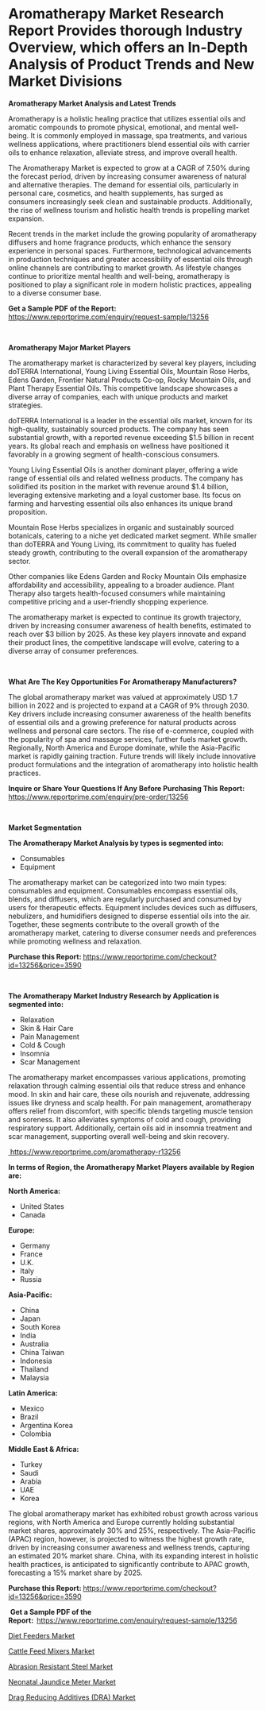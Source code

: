 <p><h1>Aromatherapy Market Research Report Provides thorough Industry Overview, which offers an In-Depth Analysis of Product Trends and New Market Divisions</h1></p><p><strong>Aromatherapy Market Analysis and Latest Trends</strong></p>
<p><p>Aromatherapy is a holistic healing practice that utilizes essential oils and aromatic compounds to promote physical, emotional, and mental well-being. It is commonly employed in massage, spa treatments, and various wellness applications, where practitioners blend essential oils with carrier oils to enhance relaxation, alleviate stress, and improve overall health.</p><p>The Aromatherapy Market is expected to grow at a CAGR of 7.50% during the forecast period, driven by increasing consumer awareness of natural and alternative therapies. The demand for essential oils, particularly in personal care, cosmetics, and health supplements, has surged as consumers increasingly seek clean and sustainable products. Additionally, the rise of wellness tourism and holistic health trends is propelling market expansion. </p><p>Recent trends in the market include the growing popularity of aromatherapy diffusers and home fragrance products, which enhance the sensory experience in personal spaces. Furthermore, technological advancements in production techniques and greater accessibility of essential oils through online channels are contributing to market growth. As lifestyle changes continue to prioritize mental health and well-being, aromatherapy is positioned to play a significant role in modern holistic practices, appealing to a diverse consumer base.</p></p>
<p><strong>Get a Sample PDF of the Report:&nbsp;</strong> <a href="https://www.reportprime.com/enquiry/request-sample/13256?utm_campaign=1135&utm_medium=2&utm_source=Github&utm_content=ia&utm_term=18102024&utm_id=aromatherapy">https://www.reportprime.com/enquiry/request-sample/13256</a></p>
<p>&nbsp;</p>
<p><strong>Aromatherapy Major Market Players</strong></p>
<p><p>The aromatherapy market is characterized by several key players, including doTERRA International, Young Living Essential Oils, Mountain Rose Herbs, Edens Garden, Frontier Natural Products Co-op, Rocky Mountain Oils, and Plant Therapy Essential Oils. This competitive landscape showcases a diverse array of companies, each with unique products and market strategies.</p><p>doTERRA International is a leader in the essential oils market, known for its high-quality, sustainably sourced products. The company has seen substantial growth, with a reported revenue exceeding $1.5 billion in recent years. Its global reach and emphasis on wellness have positioned it favorably in a growing segment of health-conscious consumers.</p><p>Young Living Essential Oils is another dominant player, offering a wide range of essential oils and related wellness products. The company has solidified its position in the market with revenue around $1.4 billion, leveraging extensive marketing and a loyal customer base. Its focus on farming and harvesting essential oils also enhances its unique brand proposition.</p><p>Mountain Rose Herbs specializes in organic and sustainably sourced botanicals, catering to a niche yet dedicated market segment. While smaller than doTERRA and Young Living, its commitment to quality has fueled steady growth, contributing to the overall expansion of the aromatherapy sector.</p><p>Other companies like Edens Garden and Rocky Mountain Oils emphasize affordability and accessibility, appealing to a broader audience. Plant Therapy also targets health-focused consumers while maintaining competitive pricing and a user-friendly shopping experience. </p><p>The aromatherapy market is expected to continue its growth trajectory, driven by increasing consumer awareness of health benefits, estimated to reach over $3 billion by 2025. As these key players innovate and expand their product lines, the competitive landscape will evolve, catering to a diverse array of consumer preferences.</p></p>
<p>&nbsp;</p>
<p><strong>What Are The Key Opportunities For Aromatherapy Manufacturers?</strong></p>
<p><p>The global aromatherapy market was valued at approximately USD 1.7 billion in 2022 and is projected to expand at a CAGR of 9% through 2030. Key drivers include increasing consumer awareness of the health benefits of essential oils and a growing preference for natural products across wellness and personal care sectors. The rise of e-commerce, coupled with the popularity of spa and massage services, further fuels market growth. Regionally, North America and Europe dominate, while the Asia-Pacific market is rapidly gaining traction. Future trends will likely include innovative product formulations and the integration of aromatherapy into holistic health practices.</p></p>
<p><strong>Inquire or Share Your Questions If Any Before Purchasing This Report:</strong> <a href="https://www.reportprime.com/enquiry/pre-order/13256?utm_campaign=1135&utm_medium=2&utm_source=Github&utm_content=ia&utm_term=18102024&utm_id=aromatherapy">https://www.reportprime.com/enquiry/pre-order/13256</a></p>
<p>&nbsp;</p>
<p><strong>Market Segmentation</strong></p>
<p><strong>The Aromatherapy Market Analysis by types is segmented into:</strong></p>
<p><ul><li>Consumables</li><li>Equipment</li></ul></p>
<p><p>The aromatherapy market can be categorized into two main types: consumables and equipment. Consumables encompass essential oils, blends, and diffusers, which are regularly purchased and consumed by users for therapeutic effects. Equipment includes devices such as diffusers, nebulizers, and humidifiers designed to disperse essential oils into the air. Together, these segments contribute to the overall growth of the aromatherapy market, catering to diverse consumer needs and preferences while promoting wellness and relaxation.</p></p>
<p><strong>Purchase this Report:&nbsp;</strong><a href="https://www.reportprime.com/checkout?id=13256&price=3590&utm_campaign=1135&utm_medium=2&utm_source=Github&utm_content=ia&utm_term=18102024&utm_id=aromatherapy">https://www.reportprime.com/checkout?id=13256&price=3590</a></p>
<p>&nbsp;</p>
<p><strong>The Aromatherapy Market Industry Research by Application is segmented into:</strong></p>
<p><ul><li>Relaxation</li><li>Skin & Hair Care</li><li>Pain Management</li><li>Cold & Cough</li><li>Insomnia</li><li>Scar Management</li></ul></p>
<p><p>The aromatherapy market encompasses various applications, promoting relaxation through calming essential oils that reduce stress and enhance mood. In skin and hair care, these oils nourish and rejuvenate, addressing issues like dryness and scalp health. For pain management, aromatherapy offers relief from discomfort, with specific blends targeting muscle tension and soreness. It also alleviates symptoms of cold and cough, providing respiratory support. Additionally, certain oils aid in insomnia treatment and scar management, supporting overall well-being and skin recovery.</p></p>
<p><a href="https://www.reportprime.com/aromatherapy-r13256?utm_campaign=1135&utm_medium=2&utm_source=Github&utm_content=ia&utm_term=18102024&utm_id=aromatherapy">&nbsp;https://www.reportprime.com/aromatherapy-r13256</a></p>
<p><strong>In terms of Region, the Aromatherapy Market Players available by Region are:</strong></p>
<p>
    <p> <strong> North America: </strong>
        <ul>
            <li>United States</li>
            <li>Canada</li>
        </ul>
        </p> 
    <p> <strong> Europe: </strong>
        <ul>
            <li>Germany</li>
            <li>France</li>
            <li>U.K.</li>
            <li>Italy</li>
            <li>Russia</li>
        </ul>
        </p> 
    <p> <strong> Asia-Pacific: </strong>
        <ul>
            <li>China</li>
            <li>Japan</li>
            <li>South Korea</li>
            <li>India</li>
            <li>Australia</li>
            <li>China Taiwan</li>
            <li>Indonesia</li>
            <li>Thailand</li>
            <li>Malaysia</li>
        </ul>
        </p> 
    <p> <strong> Latin America: </strong>
        <ul>
            <li>Mexico</li>
            <li>Brazil</li>
            <li>Argentina Korea</li>
            <li>Colombia</li>
        </ul>
        </p> 
    <p> <strong> Middle East & Africa: </strong>
        <ul>
            <li>Turkey</li>
            <li>Saudi</li>
            <li>Arabia</li>
            <li>UAE</li>
            <li>Korea</li>
        </ul>
    </p>
    </p>
<p><p>The global aromatherapy market has exhibited robust growth across various regions, with North America and Europe currently holding substantial market shares, approximately 30% and 25%, respectively. The Asia-Pacific (APAC) region, however, is projected to witness the highest growth rate, driven by increasing consumer awareness and wellness trends, capturing an estimated 20% market share. China, with its expanding interest in holistic health practices, is anticipated to significantly contribute to APAC growth, forecasting a 15% market share by 2025.</p></p>
<p><strong>Purchase this Report: </strong><a href="https://www.reportprime.com/checkout?id=13256&price=3590&utm_campaign=1135&utm_medium=2&utm_source=Github&utm_content=ia&utm_term=18102024&utm_id=aromatherapy">https://www.reportprime.com/checkout?id=13256&price=3590</a></p>
<p>&nbsp;<strong>Get a Sample PDF of the Report:&nbsp;&nbsp;</strong><a href="https://www.reportprime.com/enquiry/request-sample/13256?utm_campaign=1135&utm_medium=2&utm_source=Github&utm_content=ia&utm_term=18102024&utm_id=aromatherapy">https://www.reportprime.com/enquiry/request-sample/13256</a></p>
<p><strong></strong></p>
<p><p><a href="https://issuu.com/reportprime-2/docs/diet-feeders-market-size-2030.pptx_758755bc86f30f?utm_campaign=1135&utm_medium=2&utm_source=Github&utm_content=ia&utm_term=18102024&utm_id=aromatherapy">Diet Feeders Market</a></p><p><a href="https://issuu.com/reportprime-2/docs/cattle-feed-mixers-market-size-2030_1e0e803923aa9b?utm_campaign=1135&utm_medium=2&utm_source=Github&utm_content=ia&utm_term=18102024&utm_id=aromatherapy">Cattle Feed Mixers Market</a></p><p><a href="https://www.linkedin.com/pulse/abrasion-resistant-steel-market-global-trends-forecast-2024-nqlsf?utm_campaign=1135&utm_medium=2&utm_source=Github&utm_content=ia&utm_term=18102024&utm_id=aromatherapy">Abrasion Resistant Steel Market</a></p><p><a href="https://github.com/delmasportse2/Market-Research-Report-List-1/blob/main/neonatal-jaundice-meter-market.md?utm_campaign=1135&utm_medium=2&utm_source=Github&utm_content=ia&utm_term=18102024&utm_id=aromatherapy">Neonatal Jaundice Meter Market</a></p><p><a href="https://www.linkedin.com/pulse/emerging-technologies-reshaping-drag-reducing-additives-dra-ewlqf?utm_campaign=1135&utm_medium=2&utm_source=Github&utm_content=ia&utm_term=18102024&utm_id=aromatherapy">Drag Reducing Additives (DRA) Market</a></p></p>